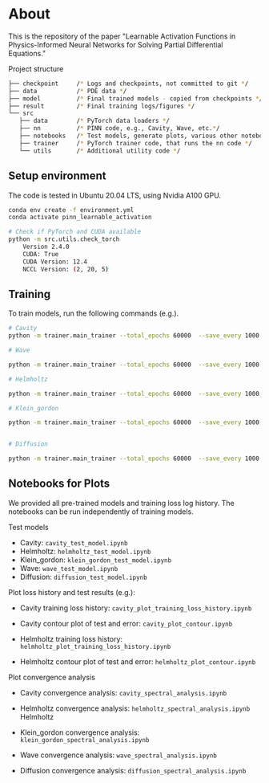 # About

This is the repository of the paper "Learnable Activation Functions in Physics-Informed Neural Networks for Solving Partial Differential Equations."

Project structure

```bash
├── checkpoint     /* Logs and checkpoints, not committed to git */
├── data           /* PDE data */
├── model          /* Final trained models - copied from checkpoints */
├── result         /* Final training logs/figures */
└── src
   ├── data        /* PyTorch data loaders */
   ├── nn          /* PINN code, e.g., Cavity, Wave, etc.*/
   ├── notebooks   /* Test models, generate plots, various other notebooks */
   ├── trainer     /* PyTorch trainer code, that runs the nn code */
   └── utils       /* Additional utility code */
```

## Setup environment

The code is tested in Ubuntu 20.04 LTS, using Nvidia A100 GPU.

```bash
conda env create -f environment.yml
conda activate pinn_learnable_activation

# Check if PyTorch and CUDA available
python -m src.utils.check_torch
    Version 2.4.0
    CUDA: True
    CUDA Version: 12.4
    NCCL Version: (2, 20, 5)
```

## Training

To train models, run the following commands (e.g.).

```bash
# Cavity
python -m trainer.main_trainer --total_epochs 60000  --save_every 1000 --print_every 1000 --batch_size 128 --log_path ./checkpoints --solver bspline  --problem cavity --weights [2 , 2 , 2 , 2 , 4 , 0.1] --network [3, 50, 50, 50, 3] --dataset_path ./data/cavity.mat

# Wave

python -m trainer.main_trainer --total_epochs 60000  --save_every 1000 --print_every 1000 --batch_size 128 --log_path ./checkpoints --solver tanh --problem wave - --weights [100.0, 100.0, 1.0] --network [2, 10, 30, 10, 1]

# Helmholtz

python -m trainer.main_trainer --total_epochs 60000  --save_every 1000 --print_every 1000 --batch_size 128 --log_path ./checkpoints --solver tanh  --problem helmholtz --weights [10.0, 1.0] --network  [2, 30, 30, 30, 1]

# Klein_gordon

python -m trainer.main_trainer --total_epochs 60000  --save_every 1000 --print_every 1000 --batch_size 128 --log_path ./checkpoints --solver tanh --problem klein_gordon  --weights  [50.0, 50.0, 1.0]--network [2, 30, 30, 30, 1]


# Diffusion

python -m trainer.main_trainer --total_epochs 60000  --save_every 1000 --print_every 1000 --batch_size 128 --log_path ./checkpoints --solver tanh --problem diffusion  --weights [10.0, 10.0, 1.0] --network [3, 50, 50, 50, 1]
```

## Notebooks for Plots

We provided all pre-trained models and training loss log history. The notebooks can be run independently of training models.

Test models

- Cavity: `cavity_test_model.ipynb`
- Helmholtz: `helmholtz_test_model.ipynb`
- Klein_gordon: `klein_gordon_test_model.ipynb`
- Wave: `wave_test_model.ipynb`
- Diffusion: `diffusion_test_model.ipynb`

Plot loss history and test results (e.g.):

- Cavity training loss history: `cavity_plot_training_loss_history.ipynb`
- Cavity contour plot of test and error: `cavity_plot_contour.ipynb`

- Helmholtz training loss history: `helmholtz_plot_training_loss_history.ipynb`
- Helmholtz contour plot of test and error: `helmholtz_plot_contour.ipynb`

Plot convergence analysis

- Cavity convergence analysis: `cavity_spectral_analysis.ipynb`
- Helmholtz convergence analysis: `helmholtz_spectral_analysis.ipynb`
  Helmholtz
- Klein_gordon convergence analysis: `klein_gordon_spectral_analysis.ipynb`
- Wave convergence analysis: `wave_spectral_analysis.ipynb`

- Diffusion convergence analysis: `diffusion_spectral_analysis.ipynb`
